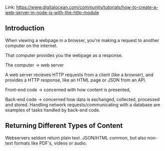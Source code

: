 Link: https://www.digitalocean.com/community/tutorials/how-to-create-a-web-server-in-node-js-with-the-http-module

## Introduction

When viewing a webpage in a browser, you're making a request to another computer on the internet.

That computer provides you the webpage as a response.

The computer -> web server

A web server recieves HTTP requests from a client (like a browser), and provides a HTTP response, like an HTML page or JSON from an API.

Front-end code -> concerned with how content is presented,

Back-end code -> concerned how data is exchanged, collected, processed and stored.
Handling network requests/communicating with a database are examples of tasks handled by back-end code.

## Returning Different Types of Content

Webservers seldom return plain text. JSON/HTML common, but also non-text formats like PDF's, videos or audio.

